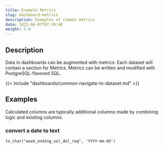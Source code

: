 ```yaml
---
title: Example Metrics
slug: dashboard-metrics
description: Examples of common metrics
date: 2022-06-07T07:39:48
weight: 5.0
---
```


## Description

Data in dashboards can be augmented with metrics.  Each dataset will contain a section for Metrics.  Metrics can be written and modified with PostgreSQL-flavored SQL.

{{< include "dashboards/common-navigate-to-dataset.md" >}}

## Examples
Calculated columns are typically additional columns made by combining logic and existing columns.

### convert a date to text
```
to_char("week_ending_sol_del_req", 'YYYY-mm-dd')
```


